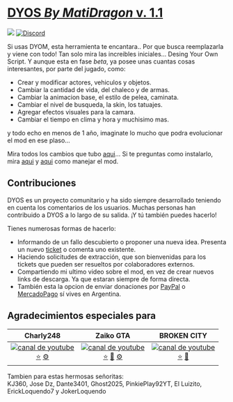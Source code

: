 # [DYOS _By MatiDragon_ v. 1.1](https://github.com/MatiDragon-YT/DYOS)
[![](https://img.shields.io/youtube/channel/subscribers/UCIqJ7P_fLvULqvmsDagJBjA?style=for-the-badge)](https://youtube.com/c/MatiDragon)
[![Discord](https://img.shields.io/discord/911487285990674473?style=for-the-badge)](https://discord.gg/wjZGrmAXNu)

Si usas DYOM, esta herramienta te encantara.. Por que busca reemplazarla y viene con todo!
Tan solo mira las increibles iniciales... Desing Your Own Script. Y aunque esta en fase *beta*, ya posee unas cuantas cosas interesantes, por parte del jugado, como:

 * Crear y modificar actores, vehiculos y objetos.
 * Cambiar la cantidad de vida, del chaleco y de armas.
 * Cambiar la animacion base, el estilo de pelea, caminata.
 * Cambiar el nivel de busqueda, la skin, los tatuajes.
 * Agregar efectos visuales para la camara.
 * Cambiar el tiempo en clima y hora y muchisimo mas.

y todo echo en menos de 1 año, imaginate lo mucho que podra evolucionar el mod en ese plaso...

Mira todos los cambios que tubo [aqui](HISTORIAL.md)...
Si te preguntas como instalarlo, mira [aqui](INSTALACION.md) y [aqui](CONTROLES.md) como manejar el mod.

## Contribuciones

DYOS es un proyecto comunitario y ha sido siempre desarrollado teniendo en cuenta los comentarios de los usuarios. Muchas personas han contribuido a DYOS a lo largo de su salida. ¡Y tú también puedes hacerlo!

Tienes numerosas formas de hacerlo:
 * Informando de un fallo descubierto o proponer una nueva idea. Presenta un nuevo [ticket](https://github.com/MatiDragon-YT/DYOS/issues/new) o comenta uno existente.
 * Haciendo solicitudes de extracción, que son bienvenidas para los tickets que pueden ser resueltos por colaboradores externos.
 * Compartiendo mi ultimo video sobre el mod, en vez de crear nuevos links de descarga. Ya que estaran siempre de forma directa.
 * También esta la opcion de enviar donaciones por [PayPal](https://paypal.me/MatiDragon) o [MercadoPago](https://link.mercadopago.com.ar/donacionesmatidragon) sí vives en Argentina.

## Agradecimientos especiales para
| Charly248 | Zaiko GTA | BROKEN CITY |
| :---: | :---: | :---: |
| [![canal de youtube](https://yt3.ggpht.com/dr3AyiOEPyPU7sE7vZiNOG_badd8fJxioeMPw-nkeQEEmXh7AeaZzM8BYsa5mEFMOGXDabni=s88-c-k-c0x00ffffff-no-rj)](https://www.youtube.com/channel/UC9II0cboupHb57eaQei2xcg) <br> [⭐](# 'recomendar canal') [⚙](# 'reportar errores') | [![canal de youtube](https://yt3.googleusercontent.com/UaMq4TlpNLJr7bS0h0Y3Vyl31WrUDseDELLxwp_sm8DiOiTpvZuHpsxZGVf0OS3rrtRZeZam=s88-c-k-c0x00ffffff-no-rj)](https://www.youtube.com/channel/UCF3BpeueGc4YogbmO7BcS-g) <br> [⭐](# 'recomendar canal') [🎁](# 'apoyo economico') [⚙](# 'reportar errores') | [![canal de youtube](https://yt3.ggpht.com/UA_pjTWlJVtKYr4Ar4tiz4qTqsev43Qq_jDhSHkOfFbeM12dtYFQxCIR4N9RK9C5RkXx6MJe=s88-c-k-c0x00ffffff-no-rj)](https://www.youtube.com/channel/UCvA_rTdzV9lsOt91uu8WfEA) <br> [⭐](# 'recomendar canal') [🎁](# 'apoyo economico') |

Tambien para estas hermosas señoritas:\
KJ360, Jose Dz, Dante3401, Ghost2025, PinkiePlay92YT, El Luizito, ErickLoquendo7 y JokerLoquendo
